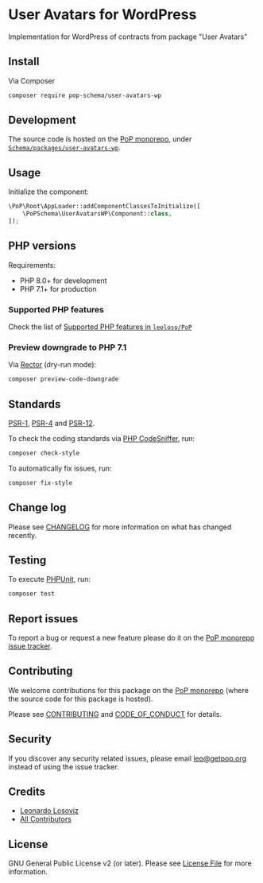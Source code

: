 # User Avatars for WordPress

<!--
[![Build Status][ico-travis]][link-travis]
[![Quality Score][ico-code-quality]][link-code-quality]
[![Software License][ico-license]](LICENSE.md)
[![Latest Version on Packagist][ico-version]][link-packagist]
[![Coverage Status][ico-scrutinizer]][link-scrutinizer]
[![Total Downloads][ico-downloads]][link-downloads]
-->

Implementation for WordPress of contracts from package "User Avatars"

## Install

Via Composer

``` bash
composer require pop-schema/user-avatars-wp
```

## Development

The source code is hosted on the [PoP monorepo](https://github.com/leoloso/PoP), under [`Schema/packages/user-avatars-wp`](https://github.com/leoloso/PoP/tree/master/layers/Schema/packages/user-avatars-wp).

## Usage

Initialize the component:

``` php
\PoP\Root\AppLoader::addComponentClassesToInitialize([
    \PoPSchema\UserAvatarsWP\Component::class,
]);
```

## PHP versions

Requirements:

- PHP 8.0+ for development
- PHP 7.1+ for production

### Supported PHP features

Check the list of [Supported PHP features in `leoloso/PoP`](https://github.com/leoloso/PoP/blob/master/docs/supported-php-features.md)

### Preview downgrade to PHP 7.1

Via [Rector](https://github.com/rectorphp/rector) (dry-run mode):

```bash
composer preview-code-downgrade
```

## Standards

[PSR-1](https://www.php-fig.org/psr/psr-1), [PSR-4](https://www.php-fig.org/psr/psr-4) and [PSR-12](https://www.php-fig.org/psr/psr-12).

To check the coding standards via [PHP CodeSniffer](https://github.com/squizlabs/PHP_CodeSniffer), run:

``` bash
composer check-style
```

To automatically fix issues, run:

``` bash
composer fix-style
```

## Change log

Please see [CHANGELOG](CHANGELOG.md) for more information on what has changed recently.

## Testing

To execute [PHPUnit](https://phpunit.de/), run:

``` bash
composer test
```

## Report issues

To report a bug or request a new feature please do it on the [PoP monorepo issue tracker](https://github.com/leoloso/PoP/issues).

## Contributing

We welcome contributions for this package on the [PoP monorepo](https://github.com/leoloso/PoP) (where the source code for this package is hosted).

Please see [CONTRIBUTING](CONTRIBUTING.md) and [CODE_OF_CONDUCT](CODE_OF_CONDUCT.md) for details.

## Security

If you discover any security related issues, please email leo@getpop.org instead of using the issue tracker.

## Credits

- [Leonardo Losoviz][link-author]
- [All Contributors][link-contributors]

## License

GNU General Public License v2 (or later). Please see [License File](LICENSE.md) for more information.

[ico-version]: https://img.shields.io/packagist/v/pop-schema/user-avatars-wp.svg?style=flat-square
[ico-license]: https://img.shields.io/badge/license-GPLv2-brightgreen.svg?style=flat-square
[ico-travis]: https://img.shields.io/travis/pop-schema/user-avatars-wp/master.svg?style=flat-square
[ico-scrutinizer]: https://img.shields.io/scrutinizer/coverage/g/pop-schema/user-avatars-wp.svg?style=flat-square
[ico-code-quality]: https://img.shields.io/scrutinizer/g/pop-schema/user-avatars-wp.svg?style=flat-square
[ico-downloads]: https://img.shields.io/packagist/dt/pop-schema/user-avatars-wp.svg?style=flat-square

[link-packagist]: https://packagist.org/packages/pop-schema/user-avatars-wp
[link-travis]: https://travis-ci.org/pop-schema/user-avatars-wp
[link-scrutinizer]: https://scrutinizer-ci.com/g/pop-schema/user-avatars-wp/code-structure
[link-code-quality]: https://scrutinizer-ci.com/g/pop-schema/user-avatars-wp
[link-downloads]: https://packagist.org/packages/pop-schema/user-avatars-wp
[link-author]: https://github.com/leoloso
[link-contributors]: ../../../../../../contributors

